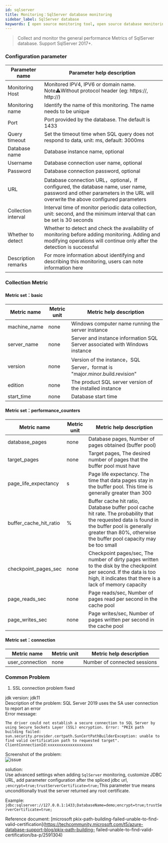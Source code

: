 ```yaml
---
id: sqlserver
title: Monitoring：SqlServer database monitoring
sidebar_label: SqlServer database
keywords: [ open source monitoring tool, open source database monitoring tool, monitoring sqlserver database metrics ]
---
```


> Collect and monitor the general performance Metrics of SqlServer database. Support SqlServer 2017+.

### Configuration parameter

| Parameter name      | Parameter help description                                                                                                                                                |
|---------------------|---------------------------------------------------------------------------------------------------------------------------------------------------------------------------|
| Monitoring Host     | Monitored IPV4, IPV6 or domain name. Note⚠️Without protocol header (eg: https://, http://)                                                                                |
| Monitoring name     | Identify the name of this monitoring. The name needs to be unique                                                                                                         |
| Port                | Port provided by the database. The default is 1433                                                                                                                        |
| Query timeout       | Set the timeout time when SQL query does not respond to data, unit: ms, default: 3000ms                                                                                   |
| Database name       | Database instance name, optional                                                                                                                                          |
| Username            | Database connection user name, optional                                                                                                                                   |
| Password            | Database connection password, optional                                                                                                                                    |
| URL                 | Database connection URL，optional，If configured, the database name, user name, password and other parameters in the URL will overwrite the above configured parameters     |
| Collection interval | Interval time of monitor periodic data collection, unit: second, and the minimum interval that can be set is 30 seconds                                                   |
| Whether to detect   | Whether to detect and check the availability of monitoring before adding monitoring. Adding and modifying operations will continue only after the detection is successful |
| Description remarks | For more information about identifying and describing this monitoring, users can note information here                                                                    |

### Collection Metric

#### Metric set：basic

| Metric name  | Metric unit | Metric help description                                                     |
|--------------|-------------|-----------------------------------------------------------------------------|
| machine_name | none        | Windows computer name running the server instance                           |
| server_name  | none        | Server and instance information SQL Server associated with Windows instance |
| version      | none        | Version of the instance，SQL Server，format is "major.minor.build.revision"   |
| edition      | none        | The product SQL server version of the installed instance                    |
| start_time   | none        | Database start time                                                         | 

#### Metric set：performance_counters

| Metric name            | Metric unit | Metric help description                                                                                                                                                                                             |
|------------------------|-------------|---------------------------------------------------------------------------------------------------------------------------------------------------------------------------------------------------------------------|
| database_pages         | none        | Database pages, Number of pages obtained (buffer pool)                                                                                                                                                              |
| target_pages           | none        | Target pages, The desired number of pages that the buffer pool must have                                                                                                                                            |
| page_life_expectancy   | s           | Page life expectancy. The time that data pages stay in the buffer pool. This time is generally greater than 300                                                                                                     |
| buffer_cache_hit_ratio | %           | Buffer cache hit ratio, Database buffer pool cache hit rate. The probability that the requested data is found in the buffer pool is generally greater than 80%, otherwise the buffer pool capacity may be too small |
| checkpoint_pages_sec   | none        | Checkpoint pages/sec, The number of dirty pages written to the disk by the checkpoint per second. If the data is too high, it indicates that there is a lack of memory capacity                                     |
| page_reads_sec         | none        | Page reads/sec, Number of pages read per second in the cache pool                                                                                                                                                   |
| page_writes_sec        | none        | Page writes/sec, Number of pages written per second in the cache pool                                                                                                                                               |

#### Metric set：connection

| Metric name     | Metric unit | Metric help description      |
|-----------------|-------------|------------------------------|
| user_connection | none        | Number of connected sessions |

### Common Problem

1. SSL connection problem fixed

jdk version: jdk11   
Description of the problem: SQL Server 2019 uses the SA user connection to report an error   
Error message:

```text
The driver could not establish a secure connection to SQL Server by using Secure Sockets Layer (SSL) encryption. Error: "PKIX path building failed: sun.security.provider.certpath.SunCertPathBuilderException: unable to find valid certification path to requested target". ClientConnectionId:xxxxxxxxxxxxxxxxxxxx
```

Screenshot of the problem:   
![issue](https://user-images.githubusercontent.com/38679717/206621658-c0741d48-673d-45ff-9a3b-47d113064c12.png)

solution:     
Use advanced settings when adding `SqlServer` monitoring, customize JDBC URL, add parameter configuration after the spliced jdbc url, ```;encrypt=true;trustServerCertificate=true;```This parameter
true means unconditionally trust the server returned any root certificate.

Example: ```jdbc:sqlserver://127.0.0.1:1433;DatabaseName=demo;encrypt=true;trustServerCertificate=true;```

Reference document: [microsoft pkix-path-building-failed-unable-to-find-valid-certification](https://techcommunity.microsoft.com/t5/azure-database-support-blog/pkix-path-building-
failed-unable-to-find-valid-certification/ba-p/2591304)
